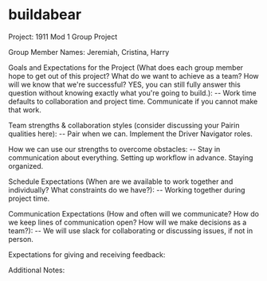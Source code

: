 # buildabear

Project: 1911 Mod 1 Group Project

Group Member Names: Jeremiah, Cristina, Harry

Goals and Expectations for the Project (What does each group member hope to get out of this project? What do we want to achieve as a team? How will we know that we're successful? YES, you can still fully answer this question without knowing exactly what you're going to build.):
-- Work time defaults to collaboration and project time. Communicate if you cannot make that work.

Team strengths & collaboration styles (consider discussing your Pairin qualities here):
-- Pair when we can. Implement the Driver Navigator roles.

How we can use our strengths to overcome obstacles:
-- Stay in communication about everything. Setting up workflow in advance. Staying organized.

Schedule Expectations (When are we available to work together and individually? What constraints do we have?):
-- Working together during project time.

Communication Expectations (How and often will we communicate? How do we keep lines of communication open? How will we make decisions as a team?):
-- We will use slack for collaborating or discussing issues, if not in person.

Expectations for giving and receiving feedback:

Additional Notes:
